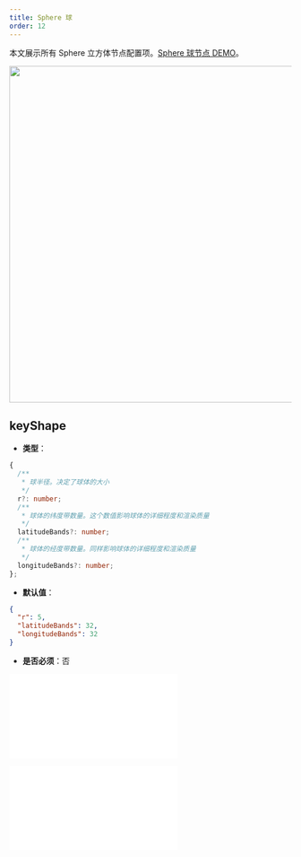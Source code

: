 ```yaml
---
title: Sphere 球
order: 12
---
```


本文展示所有 Sphere 立方体节点配置项。[Sphere 球节点 DEMO](/zh/examples/item/defaultNodes/#3d-node)。

<img src="https://mdn.alipayobjects.com/huamei_qa8qxu/afts/img/A*MkyMTpesEEYAAAAAAAAAAAAADmJ7AQ/original" width=600 />

## keyShape

- **类型**：

```typescript
{
  /**
   * 球半径。决定了球体的大小
   */
  r?: number;
  /**
   * 球体的纬度带数量。这个数值影响球体的详细程度和渲染质量
   */
  latitudeBands?: number;
  /**
   * 球体的经度带数量。同样影响球体的详细程度和渲染质量
   */
  longitudeBands?: number;
};
```

- **默认值**：

```json
{
  "r": 5,
  "latitudeBands": 32,
  "longitudeBands": 32
}
```

- **是否必须**：否

<embed src="../../../common/NodeShapeStyles.zh.md"></embed>

<embed src="../../../common/NodeShapeStyles.zh.md"></embed>
